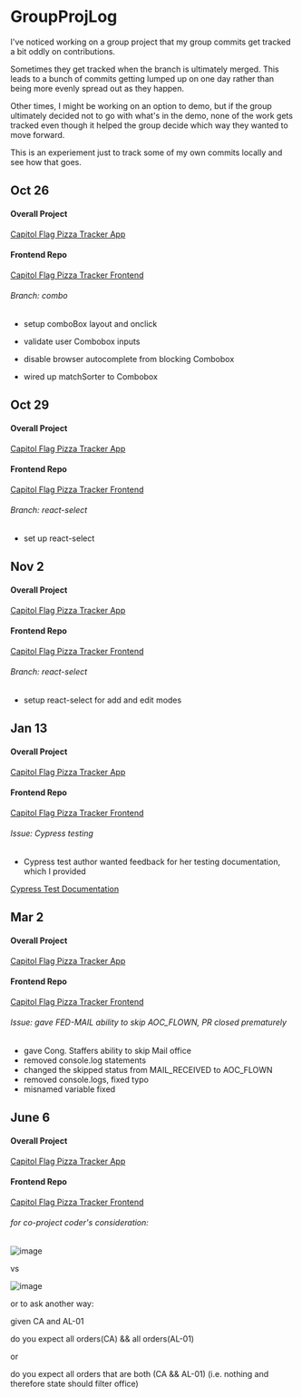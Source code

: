 # GroupProjLog

I've noticed working on a group project that my group commits get tracked a bit oddly on contributions.  

Sometimes they get tracked when the branch is ultimately merged. This leads to a bunch of commits getting lumped up on one day rather than being more evenly spread out as they happen.

Other times, I might be working on an option to demo, but if the group ultimately decided not to go with what's in the demo, none of the work gets tracked even though it helped the group decide which way they wanted to move forward.

This is an experiement just to track some of my own commits locally and see how that goes.

## Oct 26
#### Overall Project
[Capitol Flag Pizza Tracker App](https://github.com/codefordc/us-congress-pizza-flag-tracker)
#### Frontend Repo
[Capitol Flag Pizza Tracker Frontend](https://github.com/codefordc/us-congress-pizza-flag-tracker-frontend)

###### Branch: combo

- setup comboBox layout and onclick

- validate user Combobox inputs

- disable browser autocomplete from blocking Combobox

- wired up matchSorter to Combobox

## Oct 29
#### Overall Project
[Capitol Flag Pizza Tracker App](https://github.com/codefordc/us-congress-pizza-flag-tracker)
#### Frontend Repo
[Capitol Flag Pizza Tracker Frontend](https://github.com/codefordc/us-congress-pizza-flag-tracker-frontend)

###### Branch: react-select

- set up react-select

## Nov 2
#### Overall Project
[Capitol Flag Pizza Tracker App](https://github.com/codefordc/us-congress-pizza-flag-tracker)
#### Frontend Repo
[Capitol Flag Pizza Tracker Frontend](https://github.com/codefordc/us-congress-pizza-flag-tracker-frontend)

###### Branch: react-select

- setup react-select for add and edit modes

## Jan 13

#### Overall Project
[Capitol Flag Pizza Tracker App](https://github.com/codefordc/us-congress-pizza-flag-tracker)
#### Frontend Repo
[Capitol Flag Pizza Tracker Frontend](https://github.com/codefordc/us-congress-pizza-flag-tracker-frontend)

###### Issue: Cypress testing

- Cypress test author wanted feedback for her testing documentation, which I provided

[Cypress Test Documentation](https://github.com/rkaufman13/us-congress-pizza-flag-tracker-frontend/blob/tests-readme/tests.md)

## Mar 2

#### Overall Project
[Capitol Flag Pizza Tracker App](https://github.com/codefordc/us-congress-pizza-flag-tracker)
#### Frontend Repo
[Capitol Flag Pizza Tracker Frontend](https://github.com/codefordc/us-congress-pizza-flag-tracker-frontend)

###### Issue: gave FED-MAIL ability to skip AOC_FLOWN, PR closed prematurely

- gave Cong. Staffers ability to skip Mail office
- removed console.log statements
- changed the skipped status from MAIL_RECEIVED to AOC_FLOWN
- removed console.logs, fixed typo
- misnamed variable fixed

## June 6

#### Overall Project
[Capitol Flag Pizza Tracker App](https://github.com/codefordc/us-congress-pizza-flag-tracker)
#### Frontend Repo
[Capitol Flag Pizza Tracker Frontend](https://github.com/codefordc/us-congress-pizza-flag-tracker-frontend)

###### for co-project coder's consideration:

![image](https://user-images.githubusercontent.com/73559781/172938183-61bbb04f-8b83-4072-aabf-a50b51501153.png)

vs

![image](https://user-images.githubusercontent.com/73559781/172938227-43d8e447-fa7f-461c-b002-cfdfb16fe859.png)

or to ask another way:

given CA and AL-01

do you expect all orders(CA) && all orders(AL-01)

or

do you expect all orders that are both (CA && AL-01) (i.e. nothing and therefore state should filter office)

